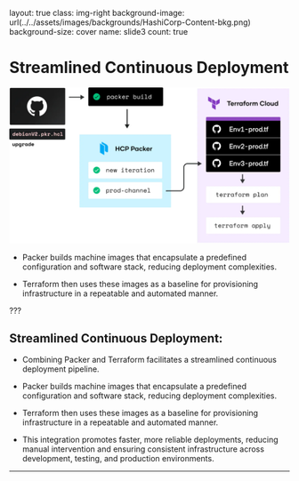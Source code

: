 layout: true
class: img-right
background-image: url(../../assets/images/backgrounds/HashiCorp-Content-bkg.png)
background-size: cover
name: slide3
count: true

# Streamlined Continuous Deployment

![scale:20%](./assets/images/packer_terraform_example.png)

 - Packer builds machine images that encapsulate a predefined configuration and software stack, reducing deployment complexities. 
 
 - Terraform then uses these images as a baseline for provisioning infrastructure in a repeatable and automated manner. 

???

## Streamlined Continuous Deployment: 

- Combining Packer and Terraform facilitates a streamlined continuous deployment pipeline.

- Packer builds machine images that encapsulate a predefined configuration and software stack, reducing deployment complexities.

- Terraform then uses these images as a baseline for provisioning infrastructure in a repeatable and automated manner.

- This integration promotes faster, more reliable deployments, reducing manual intervention and ensuring consistent infrastructure across development, testing, and production environments.

---
